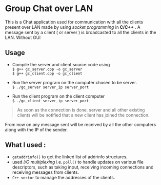# Group Chat over LAN

This is a Chat application used for communication with all the clients
present over LAN made by using *socket programming* in **C/C++** . A message sent by a client ( or server  ) is broadcasted 
to all the clients in the LAN.
Without GUI

## Usage

 - Compile the server and client source code using  
    	`$ g++ gc_server.cpp -o gc_server`  
	`$ g++ gc_client.cpp -o gc_client`
 
 - Run the server program on the computer chosen to be server.  
	`$ ./gc_server server_ip server_port`
 
 - Run the client program on the client computer  
	`$ ./gc_client server_ip server_port`
 
> As soon as the connection is done, server and all other existing clients will be notified that a new client has joined the connection.
  
  From now on any message sent will be received by all the other computers
  along with the IP of the sender.

## What I used :

 - `getaddrinfo()` to get the linked list of addrinfo structures.
 - used *I/O multiplexing* i.e. `poll()` to handle updates on various file descriptors, such as taking input, receiving incoming connections and
 receiving messages from clients.
 - `C++ vector` to manage the addresses of the clients.

